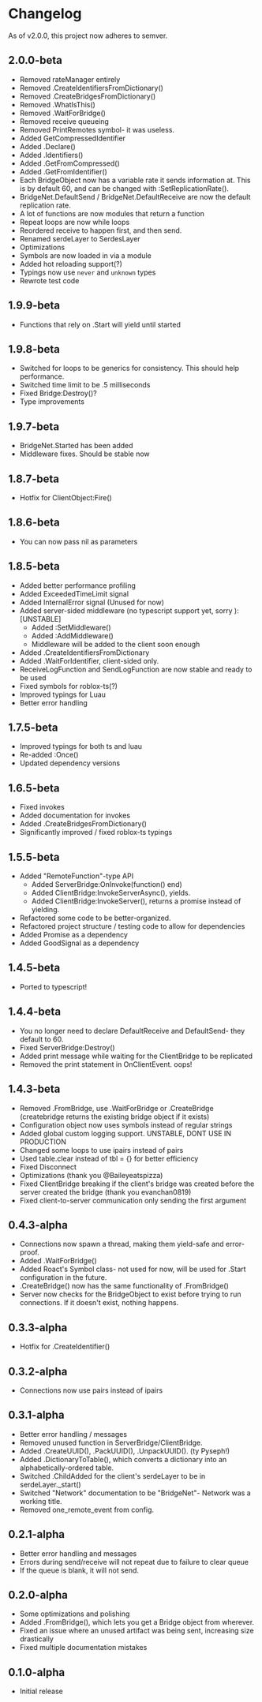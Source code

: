 # Changelog
As of v2.0.0, this project now adheres to semver.

## 2.0.0-beta
- Removed rateManager entirely
- Removed .CreateIdentifiersFromDictionary()
- Removed .CreateBridgesFromDictionary()
- Removed .WhatIsThis()
- Removed .WaitForBridge()
- Removed receive queueing
- Removed PrintRemotes symbol- it was useless.
- Added GetCompressedIdentifier
- Added .Declare()
- Added .Identifiers()
- Added .GetFromCompressed()
- Added .GetFromIdentifier()
- Each BridgeObject now has a variable rate it sends information at. This is by default 60, and can be changed with :SetReplicationRate().
- BridgeNet.DefaultSend / BridgeNet.DefaultReceive are now the default replication rate.
- A lot of functions are now modules that return a function
- Repeat loops are now while loops
- Reordered receive to happen first, and then send.
- Renamed serdeLayer to SerdesLayer
- Optimizations
- Symbols are now loaded in via a module
- Added hot reloading support(?)
- Typings now use ``never`` and ``unknown`` types
- Rewrote test code

## 1.9.9-beta
- Functions that rely on .Start will yield until started

## 1.9.8-beta
- Switched for loops to be generics for consistency. This should help performance.
- Switched time limit to be .5 milliseconds
- Fixed Bridge:Destroy()?
- Type improvements

## 1.9.7-beta
- BridgeNet.Started has been added
- Middleware fixes. Should be stable now

## 1.8.7-beta
- Hotfix for ClientObject:Fire()

## 1.8.6-beta
- You can now pass nil as parameters

## 1.8.5-beta
- Added better performance profiling
- Added ExceededTimeLimit signal
- Added InternalError signal (Unused for now)
- Added server-sided middleware (no typescript support yet, sorry ): [UNSTABLE]
	- Added :SetMiddleware()
	- Added :AddMiddleware()
	- Middleware will be added to the client soon enough
- Added .CreateIdentifiersFromDictionary
- Added .WaitForIdentifier, client-sided only.
- ReceiveLogFunction and SendLogFunction are now stable and ready to be used
- Fixed symbols for roblox-ts(?)
- Improved typings for Luau
- Better error handling

## 1.7.5-beta
- Improved typings for both ts and luau
- Re-added :Once()
- Updated dependency versions

## 1.6.5-beta
- Fixed invokes
- Added documentation for invokes
- Added .CreateBridgesFromDictionary()
- Significantly improved / fixed roblox-ts typings

## 1.5.5-beta
- Added "RemoteFunction"-type API
	- Added ServerBridge:OnInvoke(function() end)
	- Added ClientBridge:InvokeServerAsync(), yields.
	- Added ClientBridge:InvokeServer(), returns a promise instead of yielding.
- Refactored some code to be better-organized.
- Refactored project structure / testing code to allow for dependencies
- Added Promise as a dependency
- Added GoodSignal as a dependency

## 1.4.5-beta
- Ported to typescript!

## 1.4.4-beta
- You no longer need to declare DefaultReceive and DefaultSend- they default to 60.
- Fixed ServerBridge:Destroy()
- Added print message while waiting for the ClientBridge to be replicated
- Removed the print statement in OnClientEvent. oops!

## 1.4.3-beta
- Removed .FromBridge, use .WaitForBridge or .CreateBridge (createbridge returns the existing bridge object if it exists)
- Configuration object now uses symbols instead of regular strings
- Added global custom logging support. UNSTABLE, DONT USE IN PRODUCTION
- Changed some loops to use ipairs instead of pairs
- Used table.clear instead of tbl = {} for better efficiency
- Fixed Disconnect
- Optimizations (thank you @Baileyeatspizza)
- Fixed ClientBridge breaking if the client's bridge was created before the server created the bridge (thank you evanchan0819)
- Fixed client-to-server communication only sending the first argument

## 0.4.3-alpha
- Connections now spawn a thread, making them yield-safe and error-proof.
- Added .WaitForBridge()
- Added Roact's Symbol class- not used for now, will be used for .Start configuration in the future.
- .CreateBridge() now has the same functionality of .FromBridge()
- Server now checks for the BridgeObject to exist before trying to run connections. If it doesn't exist, nothing happens.

## 0.3.3-alpha
- Hotfix for .CreateIdentifier()

## 0.3.2-alpha
- Connections now use pairs instead of ipairs

## 0.3.1-alpha
- Better error handling / messages
- Removed unused function in ServerBridge/ClientBridge.
- Added .CreateUUID(), .PackUUID(), .UnpackUUID(). (ty Pyseph!)
- Added .DictionaryToTable(), which converts a dictionary into an alphabetically-ordered table.
- Switched .ChildAdded for the client's serdeLayer to be in serdeLayer._start()
- Switched "Network" documentation to be "BridgeNet"- Network was a working title.
- Removed one_remote_event from config.

## 0.2.1-alpha
- Better error handling and messages
- Errors during send/receive will not repeat due to failure to clear queue
- If the queue is blank, it will not send. 

## 0.2.0-alpha
- Some optimizations and polishing
- Added .FromBridge(), which lets you get a Bridge object from wherever.
- Fixed an issue where an unused artifact was being sent, increasing size drastically
- Fixed multiple documentation mistakes

## 0.1.0-alpha
- Initial release